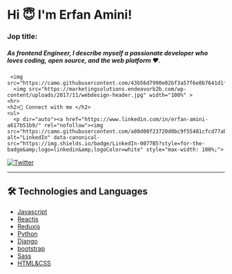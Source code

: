 <html lang="en">
  <head>
    <meta charset="utf-8">
    <meta name="viewport" content="width=device-width, initial-scale=1">
    <link href="https://cdn.jsdelivr.net/npm/bootstrap@5.2.0/dist/css/bootstrap.min.css" rel="stylesheet" integrity="sha384-gH2yIJqKdNHPEq0n4Mqa/HGKIhSkIHeL5AyhkYV8i59U5AR6csBvApHHNl/vI1Bx" crossorigin="anonymous">
  </head>
  <body>
    <h1 class="text-center">Hi 😇 I'm Erfan Amini!</h1>
      <h3>Jop title:</h3> 
      <h5>As frontend Engineer, I describe myself a passionate developer who loves coding, open source, and the web platform ❤️.</h5>

     <img src="https://camo.githubusercontent.com/43b56d7990e02bf3a57f6e8b7641d1fec7ac0818709be564e5eb60bc515d1fd8/68747470733a2f2f726561646d652d747970696e672d7376672e6865726f6b756170702e636f6d3f73697a653d313926636f6c6f723d304639444145266261636b67726f756e643d4646324330303030266d756c74696c696e653d74727565266c696e65733d46726f6e74656e642b446576656c6f706572">
      <img src="https://marketingsolutions.endeavorb2b.com/wp-content/uploads/2017/11/webdesign-header.jpg" width="100%" >
    <hr>
    <h2>📠 Connect with me </h2>
    <ul>
      <p dir="auto"><a href="https://www.linkedin.com/in/erfan-amini-a617b51b9/" rel="nofollow"><img src="https://camo.githubusercontent.com/a80d00f23720d0bc9f55481cfcd77ab79e141606829cf16ec43f8cacc7741e46/68747470733a2f2f696d672e736869656c64732e696f2f62616467652f4c696e6b6564496e2d3030373742353f7374796c653d666f722d7468652d6261646765266c6f676f3d6c696e6b6564696e266c6f676f436f6c6f723d7768697465" alt="LinkedIn" data-canonical-src="https://img.shields.io/badge/LinkedIn-0077B5?style=for-the-badge&amp;logo=linkedin&amp;logoColor=white" style="max-width: 100%;">
</a>
<a href="https://www.instagram.com/girl._.codee/" rel="nofollow"></a></p>
      <p dir="auto"><a href="https://twitter.com/erfaniiom" rel="nofollow"><img src="https://camo.githubusercontent.com/5d03c86f6a75f7cbe80d135d9162fbf6dc46a31253cf30a8e9bb8279b4d574d3/68747470733a2f2f696d672e736869656c64732e696f2f62616467652f547769747465722d3144413146323f7374796c653d666f722d7468652d6261646765266c6f676f3d74776974746572266c6f676f436f6c6f723d7768697465" alt="Twitter" data-canonical-src="https://img.shields.io/badge/Twitter-1DA1F2?style=for-the-badge&amp;logo=twitter&amp;logoColor=white" style="max-width: 100%;">
</a></p>
    </ul>
    <hr>
    <h2>🛠 Technologies and Languages</h2>
    <ul>
        <li><a href="https://www.javascript.com/" class="btn btn-primary">Javascript</a></li>
        <li><a href="https://reactjs.org/" class="btn btn-primary">Reactjs</a></li>
        <li><a href="https://redux.js.org/" class="btn btn-primary">Reduxjs</a></li>
        <li><a href="" class="btn btn-primary">Python</a></li>
        <li><a href="" class="btn btn-primary">Django</a></li>
        <li><a href="" class="btn btn-primary">bootstrap</a></li>
        <li><a href="" class="btn btn-primary">Sass</a></li>
        <li><a href="" class="btn btn-primary">HTML&CSS</a></li>
    </ul>
  </body>
</html>
